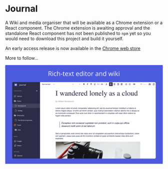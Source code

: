 # Journal 

A Wiki and media organiser that will be available as a Chrome extension or a React component. The Chrome extension is awaiting approval and the standalone React component has not been published to `npm` yet so you would need to download this project and build it yourself. 

An early access release is now available in the [Chrome web store](https://chrome.google.com/webstore/detail/journal/feoafbdbbncofaknlfkofjcnooejghod)


More to follow...

![Journal](https://raw.githubusercontent.com/mpkelly/Journal/master/packages/chrome/screenshots/Editor.png)


